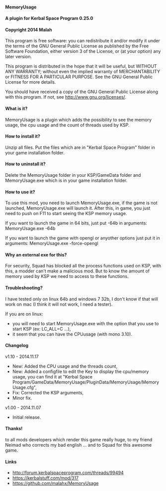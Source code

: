 ﻿#### MemoryUsage
#### A plugin for Kerbal Space Program 0.25.0
#### Copyright 2014 Malah

This program is free software: you can redistribute it and/or modify
it under the terms of the GNU General Public License as published by
the Free Software Foundation, either version 3 of the License, or
(at your option) any later version.

This program is distributed in the hope that it will be useful,
but WITHOUT ANY WARRANTY; without even the implied warranty of
MERCHANTABILITY or FITNESS FOR A PARTICULAR PURPOSE.  See the
GNU General Public License for more details.

You should have received a copy of the GNU General Public License
along with this program.  If not, see <http://www.gnu.org/licenses/>. 
 

#### What is it?

MemoryUsage is a plugin which adds the possibility to see the memory usage, the cpu usage and the count of threads used by KSP.

#### How to install it?

Unzip all files. Put the files which are in "Kerbal Space Program" folder in your game installation folder.

#### How to uninstall it?

Delete the MemoryUsage folder in your KSP/GameData folder and MemoryUsage.exe which is in your game installation folder.

#### How to use it?

To use this mod, you need to launch MemoryUsage.exe, if the game is not launched, MemoryUsage.exe will launch it. After this, in game, you just need to push on F11 to start seeing the KSP memory usage.

If you want to launch the game in 64 bits, just put -64b in arguments: MemoryUsage.exe -64b

If you want to launch the game with opengl or anyother options just put it in arguments: MemoryUsage.exe -force-opengl

#### Why an external exe for this?

For security, Squad has blocked all the process functions used on KSP, with this, a modder can't make a malicious mod. 
But to know the amount of memory used by KSP we need to access to these functions.

#### Troubleshooting?

I have tested only on linux 64b and windows 7 32b, I don't know if that will work on mac (I think it will not work, I need a tester).

If you are on linux:
- you will need to start MemoryUsage.exe with the option that you use to start KSP (ex: LC_ALL=C ...),
- it seem that you can have the CPUusage (with mono 3.10).

#### Changelog

v1.10 - 2014.11.17
- New: Added the CPU usage and the threads count,
- New: Added a configfile to edit the Key to display the cpu/memory usage, you can find it at "Kerbal Space Program/GameData/MemoryUsage/PluginData/MemoryUsage/MemoryUsage.cfg",
- Fix: Corrected the KSP arguments,
- Minor fix.

v1.00 - 2014.11.07
- Initial release.

#### Thanks!

to all mods developers which render this game really huge,
to my friend Neimad who corrects my bad english ...
and to Squad for this awesome game.

#### Links

- http://forum.kerbalspaceprogram.com/threads/99494
- https://kerbalstuff.com/mod/317
- https://github.com/malahx/MemoryUsage